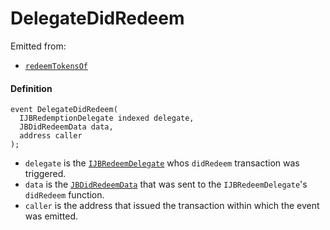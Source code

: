 # DelegateDidRedeem

Emitted from:

* [`redeemTokensOf`](/protocol/api/contracts/or-abstract/jbpayoutredemptionpaymentterminal/write/redeemtokensof.md)

#### Definition

```
event DelegateDidRedeem(
  IJBRedemptionDelegate indexed delegate,
  JBDidRedeemData data,
  address caller
);
```

* `delegate` is the [`IJBRedeemDelegate`](/protocol/api/interfaces/ijbredemptiondelegate.md) whos `didRedeem` transaction was triggered.
* `data` is the [`JBDidRedeemData`](/protocol/api/data-structures/jbdidredeemdata.md) that was sent to the `IJBRedeemDelegate`'s `didRedeem` function.
* `caller` is the address that issued the transaction within which the event was emitted.
